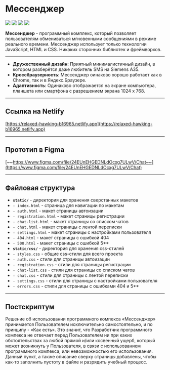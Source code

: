 # Мессенджер
![](https://img.shields.io/badge/version-0.0.1-blue.svg)
![](https://img.shields.io/badge/Course-Middle%20frontend-orange.svg) 
![](https://img.shields.io/badge/Cohort-3-green.svg) 
![](https://img.shields.io/badge/Sprint-1-green.svg) 

**Мессенджер** - программный комплекс, который позволяет пользователям обмениваться мгновенными сообщениями в режиме реального времени. Мессенджер использует только технологии JavaScript, HTML и CSS. Никаких сторонних библиотек и фреймворков.

---

* **Дружественный дизайн**: Приятный минималистичный дизайн, в котором разберётся даже любитель SMS на Siemens A35.
* **Кроссбраузерность**: Мессенджер оинаково хорошо работает как в Chrome, так и в Яндекс.Браузере.
* **Адаптивность**: Одинаково отображается на экране компьютера, планшета или смартфона с разрешением экрана 1024 x 768.

---

## Ссылка на Netlify
[https://relaxed-hawking-b16965.netlify.app](https://relaxed-hawking-b16965.netlify.app)

---

## Прототип в Figma
[~~https://www.figma.com/file/24EUnEHGEDNLdOcxg7ULwV/Chat~~](https://www.figma.com/file/24EUnEHGEDNLdOcxg7ULwV/Chat)

---

## Файловая структура
* **`static/`** - директория для хранения сверстанных макетов
* `- index.html` - страница для навигации по макетам 
* `- auth.html` - макет страницы автоизации
* `- registration.html` - макет страницы регистрации
* `- chat-list.html` - макет страницы cо списком чатов
* `- chat.html` - макет страницы c лентой переписки
* `- settings.html` - макет страницы c настройками пользователя
* `- 404.html` - макет страницы c ошибкой 404
* `- 500.html` - макет страницы c ошибкой 5**
* **`static/css/`** - директория для хранения css-стилей
* `- styles.css` - общие css-стили для всего проекта
* `- auth.css` - стили для страницы автоизации
* `- registration.css` - стили для страницы регистрации
* `- chat-list.css` - стили для страницы cо списком чатов
* `- chat.css` - стили для страницы c лентой переписки
* `- settings.css` - стили для страницы c настройками пользователя
* `- errors.css` - стили для страницы c ошибками 404 и 5**

---

## Постскриптум
Решение об использовании программного компекса «Мессенджер» принимается Пользователем исключительно самостоятельно, и по принципу - «Как есть». Это значит, что Разработчик программного компекса не отвечает перед Пользователем ни при каких обстоятельствах за любой прямой и/или косвенный ущерб, который может возникнуть у Пользователя, в связи с использованием программного компекса, или невозможностью его использования. Данный пункт, а также описание сверху страницы добавлены, чтобы как-то заполнить пустоту в файле и разрядить учебный процесс.